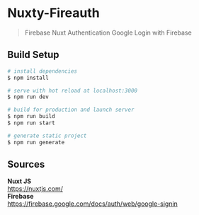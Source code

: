 # Nuxty-Fireauth

> Firebase Nuxt Authentication
> Google Login with Firebase

## Build Setup

``` bash
# install dependencies
$ npm install

# serve with hot reload at localhost:3000
$ npm run dev

# build for production and launch server
$ npm run build
$ npm run start

# generate static project
$ npm run generate
```

## Sources
 **Nuxt JS**<br>
  https://nuxtjs.com/<br>
 **Firebase**<br>
  https://firebase.google.com/docs/auth/web/google-signin<br>